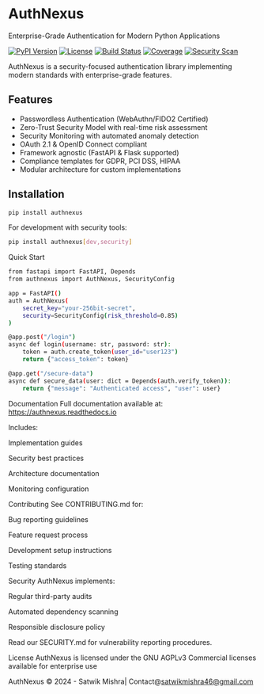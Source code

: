 # AuthNexus

Enterprise-Grade Authentication for Modern Python Applications

[![PyPI Version](https://img.shields.io/pypi/v/authnexus)](https://pypi.org/project/authnexus/)
[![License](https://img.shields.io/badge/License-AGPL--3.0-blue)](https://opensource.org/licenses/AGPL-3.0)
[![Build Status](https://github.com/satwikmishra11/authnexus/actions/workflows/ci.yml/badge.svg)](https://github.com/satwikmishra11/authnexus/actions)
[![Coverage](https://codecov.io/gh/satwikmishra11/authnexus/branch/main/graph/badge.svg)](https://codecov.io/gh/satwikmishra11/authnexus)
[![Security Scan](https://img.shields.io/badge/Security-Trivy%20%7C%20Bandit%20%7C%20Safety-informational)](SECURITY.md)

AuthNexus is a security-focused authentication library implementing modern standards with enterprise-grade features.

## Features

- Passwordless Authentication (WebAuthn/FIDO2 Certified)
- Zero-Trust Security Model with real-time risk assessment
- Security Monitoring with automated anomaly detection
- OAuth 2.1 & OpenID Connect compliant
- Framework agnostic (FastAPI & Flask supported)
- Compliance templates for GDPR, PCI DSS, HIPAA
- Modular architecture for custom implementations

## Installation

```bash
pip install authnexus
```
For development with security tools:
```bash
pip install authnexus[dev,security]
```
Quick Start
```bash
from fastapi import FastAPI, Depends
from authnexus import AuthNexus, SecurityConfig

app = FastAPI()
auth = AuthNexus(
    secret_key="your-256bit-secret",
    security=SecurityConfig(risk_threshold=0.85)
)

@app.post("/login")
async def login(username: str, password: str):
    token = auth.create_token(user_id="user123")
    return {"access_token": token}

@app.get("/secure-data")
async def secure_data(user: dict = Depends(auth.verify_token)):
    return {"message": "Authenticated access", "user": user}
```
Documentation
Full documentation available at:
https://authnexus.readthedocs.io

Includes:

Implementation guides

Security best practices

Architecture documentation

Monitoring configuration

Contributing
See CONTRIBUTING.md for:

Bug reporting guidelines

Feature request process

Development setup instructions

Testing standards

Security
AuthNexus implements:

Regular third-party audits

Automated dependency scanning

Responsible disclosure policy

Read our SECURITY.md for vulnerability reporting procedures.

License
AuthNexus is licensed under the GNU AGPLv3
Commercial licenses available for enterprise use

AuthNexus © 2024 - Satwik Mishra| Contact@satwikmishra46@gmail.com

